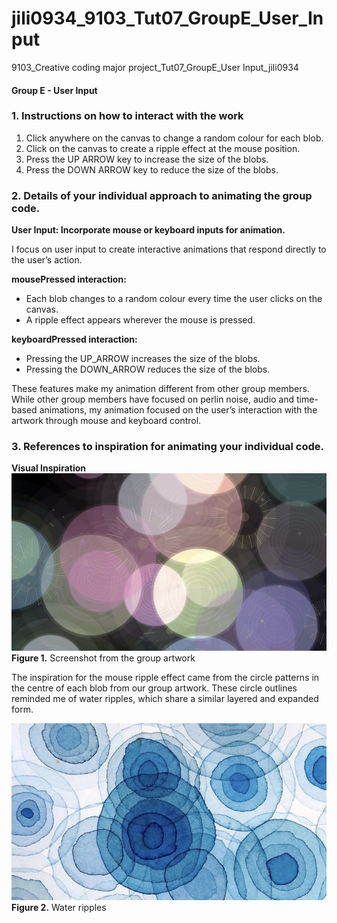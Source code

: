 # jili0934_9103_Tut07_GroupE_User_Input
9103_Creative coding major project_Tut07_GroupE_User Input_jili0934

#### Group E - User Input

### 1. Instructions on how to interact with the work
1. Click anywhere on the canvas to change a random colour for each blob.
2. Click on the canvas to create a ripple effect at the mouse position.
3. Press the UP ARROW key to increase the size of the blobs.
4. Press the DOWN ARROW key to reduce the size of the blobs.

### 2. Details of your individual approach to animating the group code.
**User Input: Incorporate mouse or keyboard inputs for animation.**

I focus on user input to create interactive animations that respond directly to the user’s action.

**mousePressed interaction:**
- Each blob changes to a random colour every time the user clicks on the canvas.
- A ripple effect appears wherever the mouse is pressed.

**keyboardPressed interaction:**
- Pressing the UP_ARROW increases the size of the blobs.
- Pressing the DOWN_ARROW reduces the size of the blobs.

These features make my animation different from other group members. While other group members have focused on perlin noise, audio and time-based animations, my animation focused on the user’s interaction with the artwork through mouse and keyboard control.

### 3. References to inspiration for animating your individual code.
**Visual Inspiration**
![An image of the group artwork](readme_image/group_artwork.jpg)
**Figure 1.** Screenshot from the group artwork

The inspiration for the mouse ripple effect came from the circle patterns in the centre of each blob from our group artwork. These circle outlines reminded me of water ripples, which share a similar layered and expanded form.

![An image of water ripples](readme_image/water_ripples.jpg)
**Figure 2.** Water ripples

